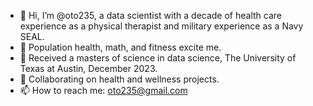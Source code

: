 - 👋 Hi, I’m @oto235, a data scientist with a decade of health care experience as a physical therapist and military experience as a Navy SEAL.  
- 👀 Population health, math, and fitness excite me.
- 🌱 Received a masters of science in data science, The University of Texas at Austin, December 2023.  
- 💞️ Collaborating on health and wellness projects.
- 📫 How to reach me: oto235@gmail.com

<!---
oto235/oto235 is a ✨ special ✨ repository because its `README.md` (this file) appears on your GitHub profile.
You can click the Preview link to take a look at your changes.
--->
